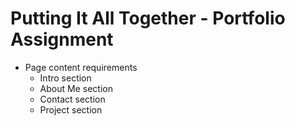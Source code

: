 # Putting It All Together - Portfolio Assignment

* Page content requirements
    * Intro section
    * About Me section
    * Contact section
    * Project section